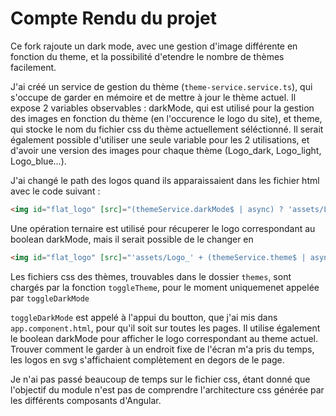 # Compte Rendu du projet

Ce fork rajoute un dark mode, avec une gestion d'image différente en fonction du theme, et la possibilité d'etendre le nombre de thèmes facilement.

J'ai créé un service de gestion du thème (`theme-service.service.ts`), qui s'occupe de garder en mémoire et de mettre à jour le thème actuel. Il expose 2 variables observables : darkMode, qui est utilisé pour la gestion des images en fonction du thème (en l'occurence le logo du site), et theme, qui stocke le nom du fichier css du thème actuellement séléctionné. Il serait également possible d'utiliser une seule variable pour les 2 utilisations, et d'avoir une version des images pour chaque thème (Logo_dark, Logo_light, Logo_blue...).

J'ai changé le path des logos quand ils apparaissaient dans les fichier html avec le code suivant :

```html
<img id="flat_logo" [src]="(themeService.darkMode$ | async) ? 'assets/Logo_dark.png' : 'assets/Logo.png'" alt="Logo Simba" [...] "/>
```
Une opération ternaire est utilisé pour récuperer le logo correspondant au boolean darkMode, mais il serait possible de le changer en

```html
<img id="flat_logo" [src]="'assets/Logo_' + (themeService.theme$ | async) + '.png'" alt="Logo Simba" [...] "/>
```

Les fichiers css des thèmes, trouvables dans le dossier `themes`, sont chargés par la fonction `toggleTheme`, pour le moment uniquemenet appelée par `toggleDarkMode`

`toggleDarkMode` est appelé à l'appui du boutton, que j'ai mis dans `app.component.html`, pour qu'il soit sur toutes les pages. Il utilise également le boolean darkMode pour afficher le logo correspondant au theme actuel. Trouver comment le garder à un endroit fixe de l'écran m'a pris du temps, les logos en svg s'affichaient complètement en degors de le page.

Je n'ai pas passé beaucoup de temps sur le fichier css, étant donné que l'objectif du module n'est pas de comprendre l'architecture css générée par les différents composants d'Angular.
